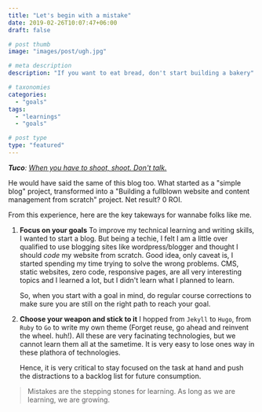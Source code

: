 ```yaml
---
title: "Let's begin with a mistake"
date: 2019-02-26T10:07:47+06:00
draft: false

# post thumb
image: "images/post/ugh.jpg"

# meta description
description: "If you want to eat bread, don't start building a bakery"

# taxonomies
categories: 
  - "goals"
tags:
  - "learnings"
  - "goals"

# post type
type: "featured"
---
```



_**Tuco**: [When you have to shoot, shoot. Don't talk.](https://www.imdb.com/title/tt0060196/quotes/qt0424823)_

He would have said the same of this blog too. What started as a "simple blog" project, transformed into a "Building a fullblown website and content management from scratch" project. Net result? 0 ROI.

From this experience, here are the key takeways for wannabe folks like me.

1. **Focus on your goals**
   To improve my technical learning and writing skills, I wanted to start a blog. But being a techie, I felt I am a little over qualified to use blogging sites like wordpress/blogger and thought I should *code* my website from scratch. Good idea, only caveat is, I started spending my time trying to solve the wrong problems. CMS, static websites, zero code, responsive pages, are all very interesting topics and I learned a lot, but I didn't learn what I planned to learn.

   So, when you start with a goal in mind, do regular course corrections to make sure you are still on the right path to reach your goal.

2. **Choose your weapon and stick to it**
   I hopped from `Jekyll` to `Hugo`, from `Ruby` to `Go` to write my own theme (Forget reuse, go ahead and reinvent the wheel. huh!). All these are very facinating technologies, but we cannot learn them all at the sametime. It is very easy to lose ones way in these plathora of technologies. 
   
   Hence, it is very critical to stay focused on the task at hand and push the distractions to a backlog list for future consumption.

> Mistakes are the stepping stones for learning. As long as we are learning, we are growing.
